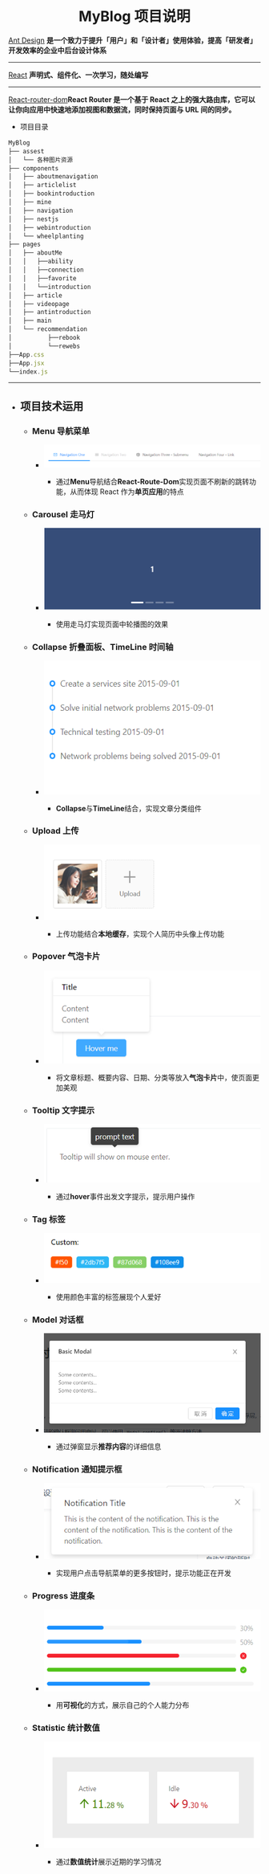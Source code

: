 # <center>MyBlog 项目说明</center>

[Ant Design](https://ant.design) **是一个致力于提升「用户」和「设计者」使用体验，提高「研发者」开发效率的企业中后台设计体系**

---

[React](https://react.docschina.org/) **声明式、组件化、一次学习，随处编写**

---

[React-router-dom](https://reacttraining.com/react-router/)**React Router 是一个基于 React 之上的强大路由库，它可以让你向应用中快速地添加视图和数据流，同时保持页面与 URL 间的同步。**

- 项目目录

```javascript
MyBlog
├── assest
│   └── 各种图片资源
├── components
│   ├── aboutmenavigation
│   ├── articlelist
│   ├── bookintroduction
│   ├── mine
│   ├── navigation
│   ├── nestjs
│   ├── webintroduction
│   └── wheelplanting
├── pages
│   ├── aboutMe
│   │   ├──ability
│   │   ├──connection
│   │   ├──favorite
│   │   └──introduction
│   ├── article
│   ├── videopage
│   ├── antintroduction
│   ├── main
│   └── recommendation
│          ├──rebook
│          └──rewebs
├──App.css
├──App.jsx
└──index.js
```

---

- ## 项目技术运用

  - ### Menu 导航菜单

    - ![](https://raw.githubusercontent.com/kingslk/MyBlog/master/src/assets/antd/Menu.png)

      - 通过**Menu**导航结合**React-Route-Dom**实现页面不刷新的跳转功能，从而体现 React 作为**单页应用**的特点

  - ### Carousel 走马灯

    - ![](https://raw.githubusercontent.com/kingslk/MyBlog/master/src/assets/antd/carousel.png)

      - 使用走马灯实现页面中轮播图的效果

  - ### Collapse 折叠面板、TimeLine 时间轴

    - ![](https://raw.githubusercontent.com/kingslk/MyBlog/master/src/assets/antd/Timeline.png)

      - **Collapse**与**TimeLine**结合，实现文章分类组件

  - ### Upload 上传

    - ![](https://raw.githubusercontent.com/kingslk/MyBlog/master/src/assets/antd/Upload.png)

      - 上传功能结合**本地缓存**，实现个人简历中头像上传功能

  - ### Popover 气泡卡片

    - ![](https://raw.githubusercontent.com/kingslk/MyBlog/master/src/assets/antd/Popover.png)

      - 将文章标题、概要内容、日期、分类等放入**气泡卡片**中，使页面更加美观

  - ### Tooltip 文字提示

    - ![](https://raw.githubusercontent.com/kingslk/MyBlog/master/src/assets/antd/Tooltip.png)

      - 通过**hover**事件出发文字提示，提示用户操作

  - ### Tag 标签

    - ![](https://raw.githubusercontent.com/kingslk/MyBlog/master/src/assets/antd/Tag.png)

      - 使用颜色丰富的标签展现个人爱好

  - ### Model 对话框

    - ![](https://raw.githubusercontent.com/kingslk/MyBlog/master/src/assets/antd/Modal.png)

      - 通过弹窗显示**推荐内容**的详细信息

  - ### Notification 通知提示框

    - ![](https://raw.githubusercontent.com/kingslk/MyBlog/master/src/assets/antd/Notification.png)

      - 实现用户点击导航菜单的更多按钮时，提示功能正在开发

  - ### Progress 进度条

    - ![](https://raw.githubusercontent.com/kingslk/MyBlog/master/src/assets/antd/Progress.png)

      - 用**可视化**的方式，展示自己的个人能力分布

  - ### Statistic 统计数值

    - ![](https://raw.githubusercontent.com/kingslk/MyBlog/master/src/assets/antd/Statistic.png)

      - 通过**数值统计**展示近期的学习情况
